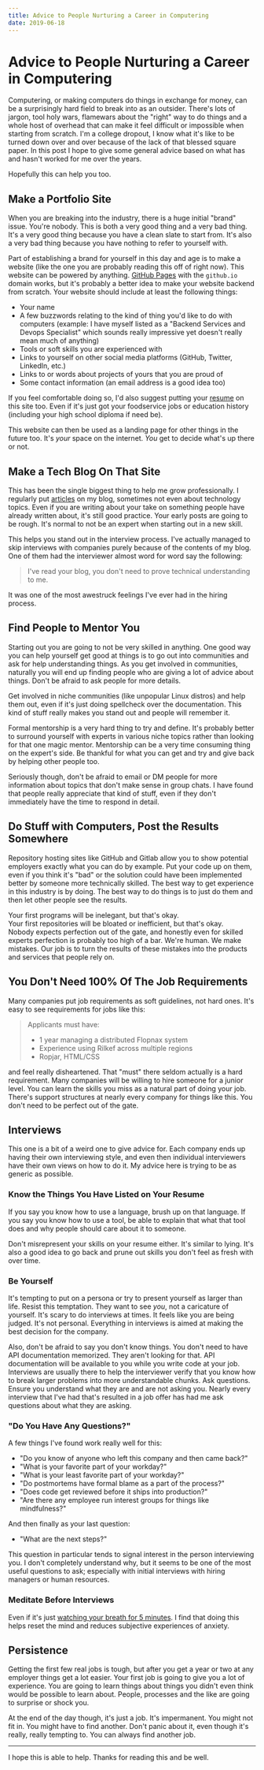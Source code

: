 ```yaml
---
title: Advice to People Nurturing a Career in Computering
date: 2019-06-18
---
```


# Advice to People Nurturing a Career in Computering

Computering, or making computers do things in exchange for money, can be a
surprisingly hard field to break into as an outsider. There's lots of jargon, 
tool holy wars, flamewars about the "right" way to do things and a whole host
of overhead that can make it feel difficult or impossible when starting from
scratch. I'm a college dropout, I know what it's like to be turned down over
and over because of the lack of that blessed square paper. In this post I 
hope to give some general advice based on what has and hasn't worked for me
over the years.

Hopefully this can help you too.

## Make a Portfolio Site

When you are breaking into the industry, there is a huge initial "brand" issue.
You're nobody. This is both a very good thing and a very bad thing. It's a very
good thing because you have a clean slate to start from. It's also a very bad
thing because you have nothing to refer to yourself with.

Part of establishing a brand for yourself in this day and age is to make a website
(like the one you are probably reading this off of right now). This website can
be powered by anything. [GitHub Pages](https://pages.github.com) with the `github.io`
domain works, but it's probably a better idea to make your website backend from scratch.
Your website should include at least the following things:

- Your name
- A few buzzwords relating to the kind of thing you'd like to do with computers (example: I have myself listed as a "Backend Services and Devops Specialist" which sounds really impressive yet doesn't really mean much of anything)
- Tools or soft skills you are experienced with
- Links to yourself on other social media platforms (GitHub, Twitter, LinkedIn, etc.)
- Links to or words about projects of yours that you are proud of
- Some contact information (an email address is a good idea too)

If you feel comfortable doing so, I'd also suggest putting your [resume](https://christine.website/resume)
on this site too. Even if it's just got your foodservice jobs or education 
history (including your high school diploma if need be).

This website can then be used as a landing page for other things in the future
too. It's _your_ space on the internet. _You_ get to decide what's up there or 
not.

## Make a Tech Blog On That Site

This has been the single biggest thing to help me grow professionally. I regularly
put [articles](https://christine.website/blog) on my blog, sometimes not even about
technology topics. Even if you are writing about your take on something people have
already written about, it's still good practice. Your early posts are going to be
rough. It's normal to not be an expert when starting out in a new skill.

This helps you stand out in the interview process. I've actually managed to skip
interviews with companies purely because of the contents of my blog. One of them
had the interviewer almost word for word say the following:

> I've read your blog, you don't need to prove technical understanding to me.

It was one of the most awestruck feelings I've ever had in the hiring process.

## Find People to Mentor You

Starting out you are going to not be very skilled in anything. One good way you
can help yourself get good at things is to go out into communities and ask for
help understanding things. As you get involved in communities, naturally you will
end up finding people who are giving a lot of advice about things. Don't be 
afraid to ask people for more details. 

Get involved in niche communities (like unpopular Linux distros) and help them
out, even if it's just doing spellcheck over the documentation. This kind of 
stuff really makes you stand out and people will remember it.

Formal mentorship is a very hard thing to try and define. It's probably better
to surround yourself with experts in various niche topics rather than looking
for that one magic mentor. Mentorship can be a very time consuming thing on the
expert's side. Be thankful for what you can get and try and give back by helping
other people too.

Seriously though, don't be afraid to email or DM people for more information about
topics that don't make sense in group chats. I have found that people really 
appreciate that kind of stuff, even if they don't immediately have the time to
respond in detail.

## Do Stuff with Computers, Post the Results Somewhere

Repository hosting sites like GitHub and Gitlab allow you to show potential
employers exactly what you can do by example. Put your code up on them, even
if you think it's "bad" or the solution could have been implemented better by
someone more technically skilled. The best way to get experience in this industry 
is by doing. The best way to do things is to just do them and then let other
people see the results.

Your first programs will be inelegant, but that's okay.  
Your first repositories will be bloated or inefficient, but that's okay.  
Nobody expects perfection out of the gate, and honestly even for skilled experts
perfection is probably too high of a bar. We're human. We make mistakes. Our job
is to turn the results of these mistakes into the products and services that
people rely on.

## You Don't Need 100% Of The Job Requirements

Many companies put job requirements as soft guidelines, not hard ones. It's easy
to see requirements for jobs like this:

> Applicants must have:
>
> - 1 year managing a distributed Flopnax system
> - Experience using Rilkef across multiple regions
> - Ropjar, HTML/CSS

and feel really disheartened. That "must" there seldom actually is a hard 
requirement. Many companies will be willing to hire someone for a junior 
level. You can learn the skills you miss as a natural part of doing your job.
There's support structures at nearly every company for things like this. You
don't need to be perfect out of the gate.

## Interviews

This one is a bit of a weird one to give advice for. Each company ends up having
their own interviewing style, and even then individual interviewers have their
own views on how to do it. My advice here is trying to be as generic as possible.

### Know the Things You Have Listed on Your Resume

If you say you know how to use a language, brush up on that language. If you say
you know how to use a tool, be able to explain that what that tool does and why
people should care about it to someone.

Don't misrepresent your skills on your resume either. It's similar to lying. It's
also a good idea to go back and prune out skills you don't feel as fresh with over
time.

### Be Yourself

It's tempting to put on a persona or try to present yourself as larger than life.
Resist this temptation. They want to see _you_, not a caricature of yourself. It's
scary to do interviews at times. It feels like you are being judged. It's not
personal. Everything in interviews is aimed at making the best decision for the
company. 

Also, don't be afraid to say you don't know things. You don't need to have API
documentation memorized. They aren't looking for that. API documentation will be
available to you while you write code at your job. Interviews are usually there
to help the interviewer verify that you know how to break larger problems into 
more understandable chunks. Ask questions. Ensure you understand what they are
and are not asking you. Nearly every interview that I've had that's resulted in
a job offer has had me ask questions about what they are asking.

### "Do You Have Any Questions?"

A few things I've found work really well for this:

- "Do you know of anyone who left this company and then came back?"
- "What is your favorite part of your workday?"
- "What is your least favorite part of your workday?"
- "Do postmortems have formal blame as a part of the process?"
- "Does code get reviewed before it ships into production?"
- "Are there any employee run interest groups for things like mindfulness?"

And then finally as your last question:

- "What are the next steps?"

This question in particular tends to signal interest in the person interviewing
you. I don't completely understand why, but it seems to be one of the most
useful questions to ask; especially with initial interviews with hiring managers
or human resources.

### Meditate Before Interviews

Even if it's just [watching your breath for 5 minutes](https://when-then-zen.christine.website/meditation/anapana).
I find that doing this helps reset the mind and reduces subjective experiences of
anxiety. 

## Persistence

Getting the first few real jobs is tough, but after you get a year or two at any
employer things get a lot easier. Your first job is going to give you a lot of
experience. You are going to learn things about things you didn't even think 
would be possible to learn about. People, processes and the like are going to
surprise or shock you. 

At the end of the day though, it's just a job. It's impermanent. You might not
fit in. You might have to find another. Don't panic about it, even though it's
really, really tempting to. You can always find another job.

---

I hope this is able to help. Thanks for reading this and be well.

